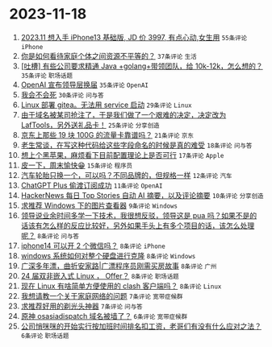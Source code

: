 # 2023-11-18

1. [2023.11 想入手 iPhone13 基础版, JD 价 3997, 有点心动,女生用](https://www.v2ex.com/t/992986) `55条评论` `iPhone`
1. [你是如何看待家庭个体之间资源不平等的？](https://www.v2ex.com/t/992972) `37条评论` `生活`
1. [[吐槽] 有些公司要求精通 Java +golang+带领团队，给 10k-12k，怎么想的？](https://www.v2ex.com/t/992979) `35条评论` `职场话题`
1. [OpenAI 宣布领导层换届](https://www.v2ex.com/t/992983) `35条评论` `OpenAI`
1. [我会不会死](https://www.v2ex.com/t/993006) `30条评论` `问与答`
1. [Linux 部署 gitea。无法用 service 启动](https://www.v2ex.com/t/992990) `29条评论` `Linux`
1. [由于域名被某司抢注了，于是我们做了一个艰难的决定，决定改为 LafTools，另外送礼品卡！](https://www.v2ex.com/t/993044) `25条评论` `分享创造`
1. [京东上那些 19 块 100G 的流量卡靠谱吗？](https://www.v2ex.com/t/992998) `21条评论` `京东`
1. [老生常谈，在写这种代码给这些字段命名的时候是真的难受](https://www.v2ex.com/t/993051) `18条评论` `问与答`
1. [想上个黑苹果，麻烦看下目前配置理论上是否可行](https://www.v2ex.com/t/993015) `17条评论` `Apple`
1. [皮一下，周末愉快😁](https://www.v2ex.com/t/992974) `15条评论` `程序员`
1. [汽车轮胎只换一个，可以吗？不同品牌的，但规格一样](https://www.v2ex.com/t/993053) `12条评论` `汽车`
1. [ChatGPT Plus 偷渡订阅成功](https://www.v2ex.com/t/992980) `11条评论` `OpenAI`
1. [HackerNews 每日 Top Stories 自动 AI 摘要，以及评论摘要](https://www.v2ex.com/t/992988) `10条评论` `分享创造`
1. [求推荐 Windows 下的图片查看器](https://www.v2ex.com/t/993040) `9条评论` `Windows`
1. [领导说业余时间多学一下技术，我很想反驳，领导这是 pua 吗？如果不是的话该有怎么样的反应比较好，另外如果手头上有多个项目的话，该怎么处理呢？](https://www.v2ex.com/t/993073) `8条评论` `问与答`
1. [iphone14 可以开 2 个微信吗？](https://www.v2ex.com/t/993029) `8条评论` `iPhone`
1. [windows 系统如何对整个硬盘进行克隆](https://www.v2ex.com/t/993014) `8条评论` `Windows`
1. [广深多年漂，曲折安家路|广漂程序员刚需买房故事](https://www.v2ex.com/t/993008) `8条评论` `广州`
1. [24 届双非嵌入式 Linux ， Offer？](https://www.v2ex.com/t/993003) `8条评论` `职场话题`
1. [现在 Linux 有啥简单方便使用的 clash 客户端吗？](https://www.v2ex.com/t/992992) `8条评论` `Linux`
1. [我想请教一个关于家庭网络的问题](https://www.v2ex.com/t/993023) `7条评论` `宽带症候群`
1. [求推荐好用的剃光头神器](https://www.v2ex.com/t/993022) `7条评论` `问与答`
1. [原神 osasiadispatch 域名被墙了？](https://www.v2ex.com/t/993059) `6条评论` `宽带症候群`
1. [公司悄咪咪的开始实行按加班时间排名扣工资，老哥们有没有什么应对之法？](https://www.v2ex.com/t/993047) `6条评论` `职场话题`
